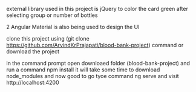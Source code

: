 external library used in this project is jQuery to color the card green after selecting group or number of bottles 

2 Angular Material is also being used to design the UI

 clone this project using (git clone https://github.com/ArvindKrPrajapati/blood-bank-project) command or download the project 


in the command prompt open downloaed folder (blood-bank-project) and run a command npm install it will take some time to download node_modules and now good to go tyoe command ng serve and visit http://localhost:4200
